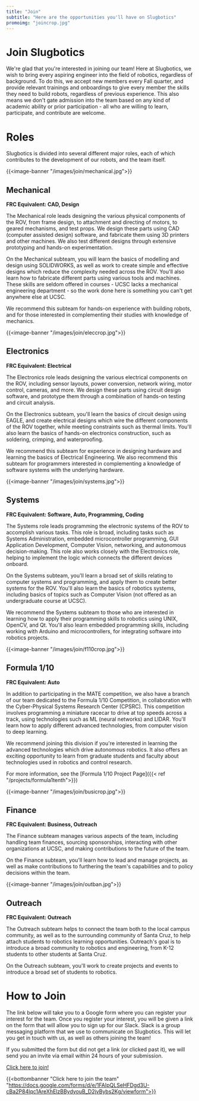 ```yaml
---
title: "Join"
subtitle: "Here are the opportunities you'll have on Slugbotics"
promoimg: "joincrop.jpg"
---
```


# Join Slugbotics
We're glad that you're interested in joining our team! Here at Slugbotics, we
wish to bring every aspiring engineer into the field of robotics, regardless
of background. To do this, we accept new members every Fall quarter, and 
provide relevant trainings and onboardings to give every member the skills they
need to build robots, regardless of previous experience. This also means we 
don't gate admission into the team based on any kind of academic ability or 
prior participation - all who are willing to learn, participate, and 
contribute are welcome.

# Roles
Slugbotics is divided into several different major roles, each of which
contributes to the development of our robots, and the team itself.

{{<image-banner "/images/join/mechanical.jpg">}}
## Mechanical
**FRC Equivalent: CAD, Design**

The Mechanical role leads designing the various physical components of the ROV, from frame design, to attachment and directing of motors, to geared mechanisms, and test props. We design these parts using CAD (computer assisted design) software, and fabricate them using 3D printers and other machines. We also test different designs through extensive prototyping and hands-on experimentation.

On the Mechanical subteam, you will learn the basics of modelling and design using SOLIDWORKS, as well as work to create simple and effective designs which reduce the complexity needed across the ROV. You'll also learn how to fabricate different parts using various tools and machines. These skills are seldom offered in courses - UCSC lacks a mechanical engineering department - so the work done here is something you can't get anywhere else at UCSC.

We recommend this subteam for hands-on experience with building robots, and for those interested in complementing their studies with knowledge of mechanics.

{{<image-banner "/images/join/eleccrop.jpg">}}
## Electronics
**FRC Equivalent: Electrical**

The Electronics role leads designing the various electrical components on the ROV, including sensor layouts, power conversion, network wiring, motor control, cameras, and more. We design these parts using circuit design software, and prototype them through a combination of hands-on testing and circuit analysis.

On the Electronics subteam, you'll learn the basics of circuit design using EAGLE, and create electrical designs which wire the different components of the ROV together, while meeting constraints such as thermal limits. You'll also learn the basics of hands-on electronics construction, such as soldering, crimping, and waterproofing.

We recommend this subteam for experience in designing hardware and learning the basics of Electrical Engineering. We also recommend this subteam for programmers interested in complementing a knowledge of software systems with the underlying hardware.

{{<image-banner "/images/join/systems.jpg">}}
## Systems
**FRC Equivalent: Software, Auto, Programming, Coding**

The Systems role leads programming the electronic systems of the ROV to accomplish various tasks. This role is broad, including tasks such as Systems Administration, embedded microcontroller programming, GUI Application Development, Computer Vision, networking, and autonomous decision-making. This role also works closely with the Electronics role, helping to implement the logic which connects the different devices onboard.

On the Systems subteam, you'll learn a broad set of skills relating to computer systems and programming, and apply them to create better systems for the ROV. You'll also learn the basics of robotics systems, including basics of topics such as Computer Vision (not offered as an undergraduate course at UCSC).

We recommend the Systems subteam to those who are interested in learning how to apply their programming skills to robotics using UNIX, OpenCV, and Qt. You'll also learn embedded programming skills, including working with Arduino and microcontrollers, for integrating software into robotics projects.

{{<image-banner "/images/join/f110crop.jpg">}}
## Formula 1/10
**FRC Equivalent: Auto**

In addition to participating in the MATE competition, we also have a branch of our team dedicated to the Formula 1/10 Competition, in collaboration with the Cyber-Physical Systems Research Center (CPSRC). This competition involves programming a miniature racecar to drive at top speeds across a track, using technologies such as ML (neural networks) and LIDAR. You'll learn how to apply different advanced technologies, from computer vision to deep learning.

We recommend joining this division if you're interested in learning the advanced technologies which drive autonomous robotics. It also offers an exciting opportunity to learn from graduate students and faculty about technologies used in robotics and control research.

For more information, see the [Formula 1/10 Project Page]({{< ref "/projects/formula1tenth">}})

{{<image-banner "/images/join/busicrop.jpg">}}
## Finance
**FRC Equivalent: Business, Outreach**

The Finance subteam manages various aspects of the team, including handling team finances, sourcing sponsorships, interacting with other organizations at UCSC, and making contributions to the future of the team.

On the Finance subteam, you'll learn how to lead and manage projects, as well as make contributions to furthering the team's capabilities and to policy decisions within the team.

{{<image-banner "/images/join/outban.jpg">}}
## Outreach
**FRC Equivalent: Outreach**

The Outreach subteam helps to connect the team both to the local campus community, as well as to the surrounding community of Santa Cruz, to help attach students to robotics learning opportunities. Outreach's goal is to introduce a broad community to robotics and engineering, from K-12 students to other students at Santa Cruz.

On the Outreach subteam, you'll work to create projects and events to introduce a broad set of students to robotics.

# How to Join
The link below will take you to a Google form where you can register your interest for the team. Once you register your interest, you will be given a link on the form that will allow you to sign up for our Slack. Slack is a group messaging platform that we use to communicate on Slugbotics. This will let you get in touch with us, as well as others joining the team!

If you submitted the form but did not get a link (or clicked past it), we will send you an invite via email within 24 hours of your submission.

[Click here to join!](https://docs.google.com/forms/d/e/1FAIpQLSeHFDgd3U-cBa2P84lqc1AreXhElzBBydyouB_D2jvBybs2Kg/viewform)

{{<bottombanner "Click here to join the team" "https://docs.google.com/forms/d/e/1FAIpQLSeHFDgd3U-cBa2P84lqc1AreXhElzBBydyouB_D2jvBybs2Kg/viewform">}}
